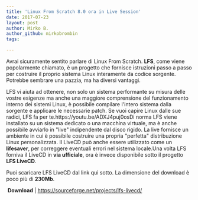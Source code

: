 ```yaml
---
title: 'Linux From Scratch 8.0 ora in Live Session'
date: 2017-07-23
layout: post
author: Mirko B.
author_github: mirkobrombin
tags:

---
```

<p style="text-align: left;">Avrai sicuramente sentito parlare di Linux From Scratch. <strong>LFS</strong>, come viene popolarmente chiamato, è un progetto che fornisce istruzioni passo a passo per costruire il proprio sistema Linux interamente da codice sorgente. Potrebbe sembrare una pazzia, ma ha diversi vantaggi.</p>LFS vi aiuta ad ottenere, non solo un sistema performante su misura delle vostre esigenze ma anche una maggiore comprensione del funzionamento interno dei sistemi Linux, è possibile compilare l'intero sistema dalla sorgente e applicare le necessarie patch. Se vuoi capire Linux dalle sue radici, LFS fa per te.https://youtu.be/ADXJ4puj0osDi norma LFS viene installato su un sistema dedicato o una macchina virtuale, ma è anche possibile avviarlo in "live" indipendente dal disco rigido. La live fornisce un ambiente in cui è possibile costruire una propria "perfetta" distribuzione Linux personalizzata. Il LiveCD può anche essere utilizzato come un <strong>lifesaver</strong>, per correggere eventuali errori nel sistema locale.Una volta LFS forniva il LiveCD in <strong>via ufficiale</strong>, ora è invece disponibile sotto il progetto <strong>LFS LiveCD</strong>.<p style="text-align: left;">Puoi scaricare LFS LiveCD dal link qui sotto. La dimensione del download è poco più di <strong>230Mb</strong>.</p>&nbsp;<strong>Download</strong> | <a href="https://sourceforge.net/projects/lfs-livecd/">https://sourceforge.net/projects/lfs-livecd/</a>